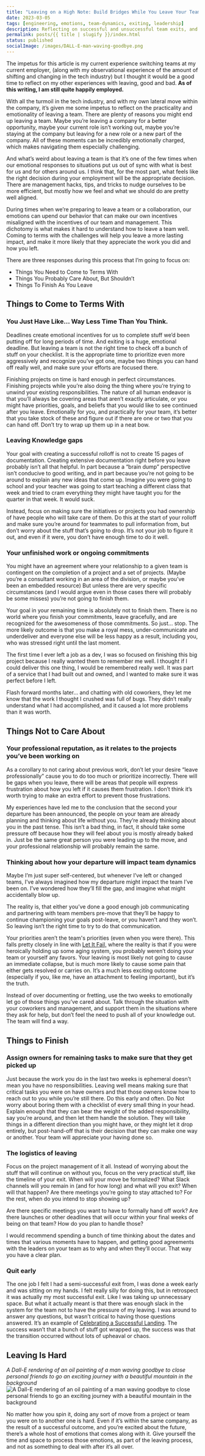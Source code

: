 ```yaml
---
title: "Leaving on a High Note: Build Bridges While You Leave Your Team"
date: 2023-03-05
tags: [engineering, emotions, team-dynamics, exiting, leadership]
description: Reflecting on successful and unsuccessful team exits, and what I learned from them.
permalink: posts/{{ title | slugify }}/index.html
status: published
socialImage: /images/DALL-E-man-waving-goodbye.png
---
```


<aside> 
The impetus for this article is my current experience switching teams at my current employer, (along with my observational experience of the amount of shifting and changing in the tech industry) but I thought it would be a good time to reflect on my other experiences with leaving, good and bad. <b>As of this writing, I am still quite happily employed.</b>
</aside>

With all the turmoil in the tech industry, and with my own lateral move within the company, it’s given me some impetus to reflect on the practicality and emotionality of leaving a team. There are plenty of reasons you might end up leaving a team. Maybe you’re leaving a company for a better opportunity, maybe your current role isn’t working out, maybe you’re staying at the company but leaving for a new role or a new part of the company. All of these moments can be incredibly emotionally charged, which makes navigating them especially challenging.

And what’s weird about leaving a team is that it’s one of the few times when our emotional responses to situations put us out of sync with what is best for us and for others around us. I think that, for the most part, what feels like the right decision during your employment will be the appropriate decision. There are management hacks, tips, and tricks to nudge ourselves to be more efficient, but mostly how we feel and what we should do are pretty well aligned.

During times when we’re preparing to leave a team or a collaboration, our emotions can upend our behavior that can make our own incentives misaligned with the incentives of our team and management. This dichotomy is what makes it hard to understand how to leave a team well. Coming to terms with the challenges will help you leave a more lasting impact, and make it more likely that they appreciate the work you did and how you left.

There are three responses during this process that I’m going to focus on:

- Things You Need to Come to Terms With
- Things You Probably Care About, But Shouldn’t
- Things To Finish As You Leave

## Things to Come to Terms With

### You Just Have Like… Way Less Time Than You Think.

Deadlines create emotional incentives for us to complete stuff we’d been putting off for long periods of time. And exiting is a huge, emotional deadline. But leaving a team is not the right time to check off a bunch of stuff on your checklist. It is the appropriate time to prioritize even more aggressively and recognize you’ve got one, maybe two things you can hand off really well, and make sure your efforts are focused there.

Finishing projects on time is hard enough in perfect circumstances. Finishing projects while you’re also doing the thing where you’re trying to unwind your existing responsibilities. The nature of all human endeavor is that you’ll always be covering areas that aren’t exactly articulate, or you might have priorities, goals, and beliefs that you would like to see continued after you leave. Emotionally for you, and practically for your team, it’s better that you take stock of these and figure out if there are one or two that you can hand off. Don’t try to wrap up them up in a neat bow.

### Leaving Knowledge gaps

Your goal with creating a successful rolloff is not to create 15 pages of documentation. Creating extensive documentation right before you leave probably isn’t all that helpful. In part because a “brain dump” perspective isn’t conducive to good writing, and in part because you’re not going to be around to explain any new ideas that come up. Imagine you were going to school and your teacher was going to start teaching a different class that week and tried to cram everything they might have taught you for the quarter in that week. It would suck.

Instead, focus on making sure the initiatives or projects you had ownership of have people who will take care of them. Do this at the start of your rolloff and make sure you’re around for teammates to pull information from, but don’t worry about the stuff that’s going to drop. It’s not your job to figure it out, and even if it were, you don’t have enough time to do it well.

### Your unfinished work or ongoing commitments

You might have an agreement where your relationship to a given team is contingent on the completion of a project and a set of projects. (Maybe you’re a consultant working in an area of the division, or maybe you’ve been an embedded resource) But unless there are very specific circumstances (and I would argue even in those cases there will probably be some misses) you’re not going to finish them.

Your goal in your remaining time is absolutely not to finish them. There is no world where you finish your commitments, leave gracefully, and are recognized for the awesomeness of those commitments. So just… stop. The more likely outcome is that you make a royal mess, under-communicate and underdeliver and everyone else will be less happy as a result, including you, who was stressed right until the last moment.

The first time I ever left a job as a dev, I was so focused on finishing this big project because I really wanted them to remember me well. I thought if I could deliver this one thing, I would be remembered really well. It was part of a service that I had built out and owned, and I wanted to make sure it was perfect before I left.

Flash forward months later… and chatting with old coworkers, they let me know that the work I thought I crushed was full of bugs. They didn’t really understand what I had accomplished, and it caused a lot more problems than it was worth.

## Things Not to Care About

### Your professional reputation, as it relates to the projects you’ve been working on

As a corollary to not caring about previous work, don’t let your desire “leave professionally” cause you to do too much or prioritize incorrectly. There will be gaps when you leave, there will be areas that people will express frustration about how you left if it causes them frustration. I don’t think it’s worth trying to make an extra effort to prevent those frustrations.

My experiences have led me to the conclusion that the second your departure has been announced, the people on your team are already planning and thinking about life without you. They’re already thinking about you in the past tense. This isn’t a bad thing, in fact, it should take some pressure off because how they will feel about you is mostly already baked in. Just be the same great person you were leading up to the move, and your professional relationship will probably remain the same.

### Thinking about how your departure will impact team dynamics

Maybe I’m just super self-centered, but whenever I’ve left or changed teams, I’ve always imagined how my departure might impact the team I’ve been on. I’ve wondered how they’ll fill the gap, and imagine what might accidentally blow up.

The reality is, that either you’ve done a good enough job communicating and partnering with team members pre-move that they’ll be happy to continue championing your goals post-leave, or you haven’t and they won’t. So leaving isn’t the right time to try to do that communication.

Your priorities aren’t the team's priorities (even when you were there). This falls pretty closely in line with [Let It Fail,](https://www.maxcountryman.com/articles/let-it-fail) where the reality is that if you were heroically holding up some aging system, you probably weren’t doing your team or yourself any favors. Your leaving is most likely not going to cause an immediate collapse, but is much more likely to cause some pain that either gets resolved or carries on. It’s a much less exciting outcome (especially if you, like me, have an attachment to feeling important), but it’s the truth.

Instead of over documenting or fretting, use the two weeks to emotionally let go of those things you’ve cared about. Talk through the situation with your coworkers and management, and support them in the situations where they ask for help, but don’t feel the need to push all of your knowledge out. The team will find a way.

## Things to Finish

### Assign owners for remaining tasks to make sure that they get picked up

Just because the work you do in the last two weeks is ephemeral doesn’t mean you have no responsibilities. Leaving well means making sure that critical tasks you were on have owners and that those owners know how to reach out to you while you’re still there. Do this early and often. Do Not worry about boring them with a checklist of every small thing in your head. Explain enough that they can bear the weight of the added responsibility, say you’re around, and then let them handle the solution. They will take things in a different direction than you might have, or they might let it drop entirely, but post-hand-off that is their decision that they can make one way or another. Your team will appreciate your having done so.

### The logistics of leaving

Focus on the project management of it all. Instead of worrying about the stuff that will continue on without you, focus on the very practical stuff, like the timeline of your exit. When will your move be formalized? What Slack channels will you remain in (and for how long) and what will you exit? When will that happen? Are there meetings you’re going to stay attached to? For the rest, when do you intend to stop showing up?

Are there specific meetings you want to have to formally hand off work? Are there launches or other deadlines that will occur within your final weeks of being on that team? How do you plan to handle those?

I would recommend spending a bunch of time thinking about the dates and times that various moments have to happen, and getting good agreements with the leaders on your team as to why and when they’ll occur. That way you have a clear plan.

### Quit early

The one job I felt I had a semi-successful exit from, I was done a week early and was sitting on my hands. I felt really silly for doing this, but in retrospect it was actually my most successful exit. Like I was taking up unnecessary space. But what it actually meant is that there was enough slack in the system for the team not to have the pressure of my leaving. I was around to answer any questions, but wasn’t critical to having those questions answered. It’s an example of [Celebrating a Successful Landing](https://www.urback.net/posts/a-deeply-incomplete-review-of-the-staff-engineer-s-path/). The success wasn’t that a bunch of stuff got wrapped up, the success was that the transition occurred without lots of upheaval or chaos.

## Leaving Is Hard

_A Dall-E rendering of an oil painting of a man waving goodbye to close personal friends to go an exciting journey with a beautiful mountain in the background_
![A Dall-E rendering of an oil painting of a man waving goodbye to close personal friends to go an exciting journey with a beautiful mountain in the background](/images/DALL-E-man-waving-goodbye.png)

No matter how you spin it, doing any sort of move from a project or team you were on to another one is hard. Even if it’s within the same company, as the result of a successful outcome, and you’re excited about the future, there’s a whole host of emotions that comes along with it. Give yourself the time and space to process those emotions, as part of the leaving process, and not as something to deal with after it’s all over.
